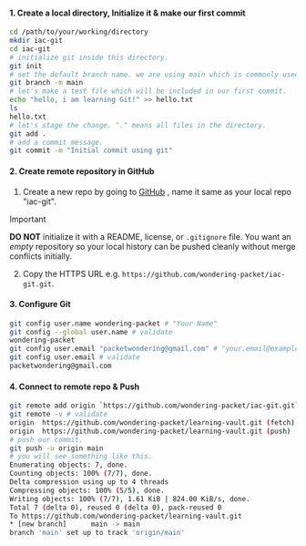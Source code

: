 #### **1. Create a local directory, Initialize it & make our first commit**

```bash
cd /path/to/your/working/directory
mkdir iac-git
cd iac-git
# initialize git inside this directory.
git init
# set the default branch name. we are using main which is commonly used.
git branch -m main
# let's make a test file which will be included in our first commit.
echo "hello, i am learning Git!" >> hello.txt
ls
hello.txt
# let's stage the change. "." means all files in the directory.
git add .
# add a commit message.
git commit -m "Initial commit using git"
``` 

#### **2. Create remote repository in GitHub**

1. Create a new repo by going to [GitHub](https://github.com/) , name it same as your local repo "iac-git".

> [!important]
> **DO NOT** initialize it with a README, license, or `.gitignore` file. You want an _empty_ repository so your local history can be pushed cleanly without merge conflicts initially.

2. Copy the HTTPS URL e.g. `https://github.com/wondering-packet/iac-git.git`.

#### **3. Configure Git**

```bash
git config user.name wondering-packet # "Your Name"
git config --global user.name # validate
wondering-packet
git config user.email "packetwondering@gmail.com" # "your.email@example.com"
git config user.email # validate
packetwondering@gmail.com
```

#### **4. Connect to remote repo & Push**

```bash
git remote add origin `https://github.com/wondering-packet/iac-git.git`
git remote -v # validate
origin  https://github.com/wondering-packet/learning-vault.git (fetch)  
origin  https://github.com/wondering-packet/learning-vault.git (push)
# push our commit.
git push -u origin main
# you will see something like this.
Enumerating objects: 7, done.  
Counting objects: 100% (7/7), done.  
Delta compression using up to 4 threads  
Compressing objects: 100% (5/5), done.  
Writing objects: 100% (7/7), 1.61 KiB | 824.00 KiB/s, done.  
Total 7 (delta 0), reused 0 (delta 0), pack-reused 0  
To https://github.com/wondering-packet/learning-vault.git  
* [new branch]      main -> main  
branch 'main' set up to track 'origin/main'
```

